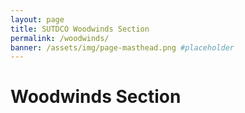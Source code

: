 ```yaml
---
layout: page
title: SUTDCO Woodwinds Section
permalink: /woodwinds/
banner: /assets/img/page-masthead.png #placeholder
---
```


<!-- placeholder title -->

# Woodwinds Section
